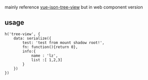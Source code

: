 mainly reference [vue-json-tree-view](https://github.com/michaelfitzhavey/vue-json-tree-view)
but in web component version

## usage

```
h('tree-view', {
    data: serialize({
        test: 'test from mount shadow root!',
        fn: function(){return 0},
        info:{
            name : 'lz',
            list :[ 1,2,3]
        }
    })
})
```